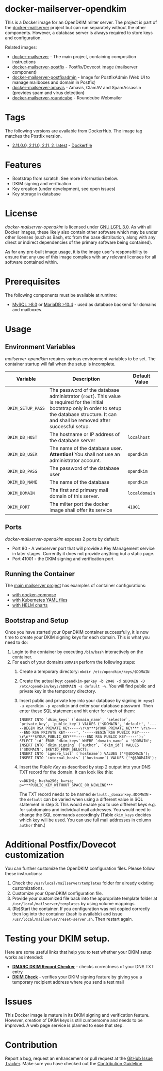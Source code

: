 # docker-mailserver-opendkim
This is a Docker image for an OpenDKIM milter server. The project is part of the 
[docker-mailserver](https://github.com/technicalguru/docker-mailserver) project but can run separately 
without the other components. However, a database server is always required to store keys and configuration. 

Related images:
* [docker-mailserver](https://github.com/technicalguru/docker-mailserver) - The main project, containing composition instructions
* [docker-mailserver-postfix](https://github.com/technicalguru/docker-mailserver-postfix) - Postfix/Dovecot image (mailserver component)
* [docker-mailserver-postfixadmin](https://github.com/technicalguru/docker-mailserver-postfixadmin) - Image for PostfixAdmin (Web UI to manage mailboxes and domain in Postfix)
* [docker-mailserver-amavis](https://github.com/technicalguru/docker-mailserver-amavis) - Amavis, ClamAV and SpamAssassin (provides spam and virus detection)
* [docker-mailserver-roundcube](https://github.com/technicalguru/docker-mailserver-roundcube) - Roundcube Webmailer

# Tags
The following versions are available from DockerHub. The image tag matches the Postfix version.

* [2.11.0.0, 2.11.0, 2.11, 2, latest](https://github.com/technicalguru/docker-mailserver-opendkim/tree/v2.11.0.0) - [Dockerfile](https://github.com/technicalguru/docker-mailserver-opendkim/blob/2.11.0.0/Dockerfile)

# Features
* Bootstrap from scratch: See more information below.
* DKIM signing and verification
* Key creation (under development, see open issues)
* Key storage in database

# License
_docker-mailserver-opendkim_  is licensed under [GNU LGPL 3.0](LICENSE.md). As with all Docker images, these likely also contain other software which may be under other licenses (such as Bash, etc from the base distribution, along with any direct or indirect dependencies of the primary software being contained).

As for any pre-built image usage, it is the image user's responsibility to ensure that any use of this image complies with any relevant licenses for all software contained within.

# Prerequisites
The following components must be available at runtime:
* [MySQL >8.0](https://hub.docker.com/\_/mysql) or [MariaDB >10.4](https://hub.docker.com/\_/mariadb) - used as database backend for domains and mailboxes. 

# Usage

## Environment Variables
_mailserver-opendkim_  requires various environment variables to be set. The container startup will fail when the setup is incomplete.

| **Variable** | **Description** | **Default Value** |
|------------|---------------|-----------------|
| `DKIM_SETUP_PASS` | The password of the database administrator (`root`). This value is required for the initial bootstrap only in order to setup the database structure. It can and shall be removed after successful setup. |  |
| `DKIM_DB_HOST` | The hostname or IP address of the database server | `localhost` |
| `DKIM_DB_USER` | The name of the database user. **Attention!** You shall not use an administrator account. | `opendkim` |
| `DKIM_DB_PASS` | The password of the database user | `opendkim` |
| `DKIM_DB_NAME` | The name of the database | `opendkim` |
| `DKIM_DOMAIN` | The first and primary mail domain of this server. | `localdomain` |
| `DKIM_PORT` | The milter port the docker image shall offer its service | `41001` |

## Ports
_docker-mailserver-opendkim_ exposes 2 ports by default:
* Port 80 - A webserver port that will provide a Key Management service in later stages. Currently it does not provide anything but a static page.
* Port 41001 - the DKIM signing and verification port
 
## Running the Container
The [main mailserver project](https://github.com/technicalguru/docker-mailserver) has examples of container configurations:
* [with docker-compose](https://github.com/technicalguru/docker-mailserver/tree/master/examples/docker-compose)
* [with Kubernetes YAML files](https://github.com/technicalguru/docker-mailserver/tree/master/examples/kubernetes)
* [with HELM charts](https://github.com/technicalguru/docker-mailserver/tree/master/examples/helm-charts)

## Bootstrap and Setup
Once you have started your OpenDKIM container successfully, it is now time to create your DKIM signing keys for each domain. This is what you need to do:

1. Login to the container by executing `/bin/bash` interactively on the container.
1. For each of your domains `DOMAIN` perform the following steps:
    1. Create a temporary directory: `mkdir /etc/opendkim/keys/$DOMAIN`
    2. Create the actual key: `opendkim-genkey -b 2048 -d $DOMAIN -D /etc/opendkim/keys/$DOMAIN -s default -v`. You will find public and private key in the temporary directory.
    3. Insert public and private key into your database by signing in: `mysql -u opendkim -p opendkim` and enter your database password.
       Then enter these SQL statement and hit enter for each of them:

        ```
        INSERT INTO `dkim_keys` (`domain_name`, `selector`, `private_key`, `public_key`) VALUES ('$DOMAIN', 'default', '-----BEGIN RSA PRIVATE KEY-----\r\n***$YOUR_PRIVATE_KEY*** \r\n-----END RSA PRIVATE KEY-----', '-----BEGIN RSA PUBLIC KEY-----\r\n***$YOUR_PUBLIC_KEY***-----END RSA PUBLIC KEY-----');`
        SELECT `id` FROM `dkim_keys` WHERE `domain_name` = '$DOMAIN'; 
        INSERT INTO `dkim_signing` (`author`, `dkim_id`) VALUES ('$DOMAIN', $KEYID_FROM_SELECT);
        INSERT INTO `ignore_list` (`hostname`) VALUES ('*@$DOMAIN');
        INSERT INTO `internal_hosts` (`hostname`) VALUES ('*@$DOMAIN');
        ```

    4. Insert the *Public Key* as described by step 2 output into your DNS TXT record for the domain. It can look like this:

        ```
        v=DKIM1; h=sha256; k=rsa; p=***PUBLIC_KEY_WITHOUT_SPACE_OR_NEWLINE***
        ```

       The TXT record needs to be named `default._domainkey.$DOMAIN` - the `default` can be varied when using a different value in SQL statement in step 3. This would enable
       you to use different keys e.g. for subdomains and individual mail addresses. You would need to change the SQL commands accordingly (Table `dkim_keys` decides
       which key will be used. You can use full mail addresses in column `author` then.)

# Additional Postfix/Dovecot customization
You can further customize the OpenDKIM configuration files. Please follow these instructions:

1. Check the `/usr/local/mailserver/templates` folder for already existing customizations. 
1. Customize your OpenDKIM configuration file.
1. Provide your customized file back into the appropriate template folder at `/usr/local/mailserver/templates` by using volume mappings.
1. (Re)Start the container. If you configuration was not copied correctly then log into the container (bash is available) and issue `/usr/local/mailserver/reset-server.sh`. Then restart again.

# Testing your DKIM setup.

Here are some useful links that help you to test whether your DKIM setup works as intended:

* [**DMARC DKIM Record Checker**](https://www.dmarcanalyzer.com/how-to-validate-a-domainkey-dkim-record/) - checks correctness of your DNS TXT entry
* [**DKIM Check**](https://www.appmaildev.com/en/dkim) - verifies your DKIM signing feature by giving you a temporary recipient address where you send a test mail

# Issues
This Docker image is mature in its DKIM signing and verification feature. However, creation of DKIM keys is still cumbersome and needs to be improved. A web page service is planned to ease that step.

# Contribution
Report a bug, request an enhancement or pull request at the [GitHub Issue Tracker](https://github.com/technicalguru/docker-mailserver-opendkim/issues). Make sure you have checked out the [Contribution Guideline](CONTRIBUTING.md)
